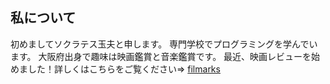 ## 私について

初めましてソクラテス玉夫と申します。
専門学校でプログラミングを学んでいます。
大阪府出身で趣味は映画鑑賞と音楽鑑賞です。
最近、映画レビューを始めました！詳しくはこちらをご覧ください⇒
[filmarks](https://filmarks.com/users/Ryuji_missydesu)






